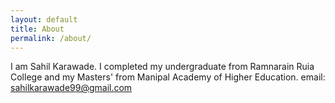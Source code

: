 ```yaml
---
layout: default
title: About
permalink: /about/
---
```

I am Sahil Karawade. I completed my undergraduate from Ramnarain Ruia College and my Masters' from Manipal Academy of Higher Education.
email: sahilkarawade99@gmail.com
